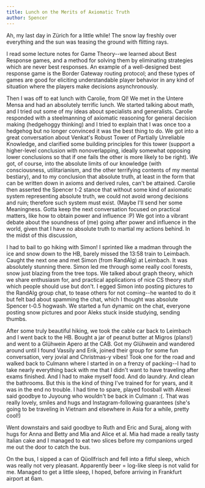 ```yaml
---
title: Lunch on the Merits of Axiomatic Truth
author: Spencer
---
```


Ah, my last day in Zürich for a little while! The snow lay freshly over everything and the sun was teasing the ground with flitting rays.

I read some lecture notes for Game Theory--we learned about Best Response games, and a method for solving them by eliminating strategies which are never best responses. An example of a well-designed best response game is the Border Gateway routing protocol; and these types of games are good for eliciting understandable player behavior in any kind of situation where the players make decisions asynchronously.

Then I was off to eat lunch with Carolie, from QI! We met in the Untere Mensa and had an absolutely terrific lunch. We started talking about math, and I tried out some of my ideas about specialists and generalists. Carolie responded with a steelmanning of axiomatic reasoning for general decision making (hedgehoggy thinking) and I tried to explain that I was once too a hedgehog but no longer convinced it was the best thing to do. We got into a great conversation about Venkat's Robust Tower of Partially Unreliable Knowledge, and clarified some building principles for this tower (support a higher-level conclusion with nonoverlapping, ideally somewhat opposing lower conclusions so that if one fails the other is more likely to be right). We got, of course, into the absolute limits of our knowledge (with consciousness, utilitarianism, and the other terrifying contents of my mental bestiary), and to my conclusion that absolute truth, at least in the form that can be written down in axioms and derived rules, can't be attained. Carolie then asserted the Spencer t-2 stance that without some kind of axiomatic system representing absolute truth, we could not avoid wrong decisions and ruin; therefore such system must exist. (Maybe I'll send her some Meaningness. Gotta keep the next conversation focused on practical matters, like how to obtain power and influence :P) We got into a vibrant debate about the soundness of (me) going after power and influence in the world, given that I have no absolute truth to martial my actions behind. In the midst of this discussion,

I had to bail to go hiking with Simon! I sprinted like a madman through the ice and snow down to the HB, barely missed the 13:58 train to Leimbach. Caught the next one and met Simon (from RandAlg) at Leimbach. It was absolutely stunning there. Simon led me through some really cool forests, snow just blazing from the tree tops. We talked about graph theory, which we share enthusiasm for, and practical applications of nice CS theory stuff which people should use but don't. I egged Simon into posting pictures to the RandAlg group chat, to tease others for not coming--he wanted to do it but felt bad about spamming the chat, which I thought was absolute Spencer t-0.5 hogwash. We started a fun dynamic on the chat, everyone posting snow pictures and poor Aleks stuck inside studying, sending thumbs.

After some truly beautiful hiking, we took the cable car back to Leimbach and I went back to the HB. Bought a jar of peanut butter at Migros (plans!) and went to a Glühwein Apero at the CAB. Got my Glühwein and wandered around until I found Vassily and Erik, joined their group for some fun conversation, very jovial and Christmas-y vibes! Took one for the road and walked back to Culmann where I started in on a frenzy of packing--I had to take nearly everything back with me that I didn't want to have traveling after exams finished. And I had to make myself food. And do laundry. And clean the bathrooms. But this is the kind of thing I've trained for for years, and it was in the end no trouble. I had time to spare, played foosball with Alexei said goodbye to Juyoung who wouldn't be back in Culmann :(. That was really lovely, smiles and hugs and Instagram-following guarantees (she's going to be traveling in Vietnam and elsewhere in Asia for a while, pretty cool!)

Went downstairs and said goodbye to Ruth and Eric and Suraj, along with hugs for Anna and Betty and Mia and Alice et al. Mia had made a really tasty Italian cake and I managed to eat two slices before my companions urged me out the door to catch the bus.

On the bus, I sipped a can of Qüollfrisch and fell into a fitful sleep, which was really not very pleasant. Apparently beer = log-like sleep is not valid for me. Managed to get a little sleep, I hoped, before arriving in Frankfurt airport at 6am.




